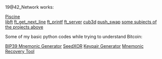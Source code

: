 



19@42_Network works:

[Piscine](https://github.com/Marcaday/19_Piscine__C__) \
[libft](https://github.com/Marcaday/19_libft)
[ft_get_next_line](https://github.com/Marcaday/19_get_next_line)
[ft_printf](https://github.com/Marcaday/19_printf)
[ft_server](https://github.com/Marcaday/19_ft_server)
[cub3d](https://github.com/Marcaday/19_Cub3D)
[push_swap](https://github.com/Marcaday/push_swap)
[some subjects of the projects above](https://github.com/Marcaday/19_Subjects)



Some of my basic python codes while trying to understand Bitcoin:

[BIP39 Mnemonic Generator](https://github.com/Marcaday/BIP_39-Mnemonic_Generator)
[SeedXOR](https://github.com/Marcaday/SeedXOR)
[Keypair Generator](https://github.com/Marcaday/BTC_KeypairGenerator)
[Mnemonic Recovery Tool](https://github.com/Marcaday/MnemonicRecoveryTool)
